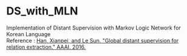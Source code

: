 # DS_with_MLN
Implementation of Distant Supervision with Markov Logic Network for Korean Language<br />
Reference : [Han, Xianpei, and Le Sun. "Global distant supervision for relation extraction." AAAI. 2016.](https://www.aaai.org/ocs/index.php/AAAI/AAAI16/paper/viewPaper/12006)
